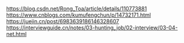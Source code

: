 https://blog.csdn.net/Rong_Toa/article/details/110773881
https://www.cnblogs.com/kumufengchun/p/14732171.html
https://juejin.cn/post/6983639186146328607
https://interviewguide.cn/notes/03-hunting_job/02-interview/03-04-net.html